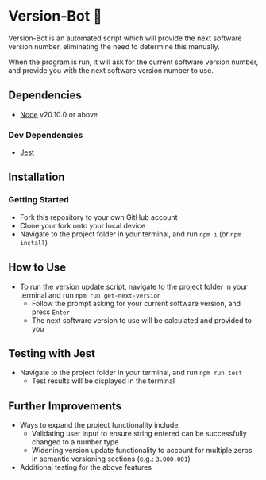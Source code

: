 # Version-Bot 🤖

Version-Bot is an automated script which will provide the next software version number, eliminating the need to determine this manually.

When the program is run, it will ask for the current software version number, and provide you with the next software version number to use.

## Dependencies

* [Node](https://nodejs.org) v20.10.0 or above

### Dev Dependencies

* [Jest](https://jestjs.io/)

## Installation

### Getting Started

* Fork this repository to your own GitHub account
* Clone your fork onto your local device
* Navigate to the project folder in your terminal, and run `npm i` (or `npm install`)

## How to Use

* To run the version update script, navigate to the project folder in your terminal and run `npm run get-next-version`
  * Follow the prompt asking for your current software version, and press `Enter`
  * The next software version to use will be calculated and provided to you

## Testing with Jest

* Navigate to the project folder in your terminal, and run `npm run test`
  * Test results will be displayed in the terminal

## Further Improvements

* Ways to expand the project functionality include:
  * Validating user input to ensure string entered can be successfully changed to a number type
  * Widening version update functionality to account for multiple zeros in semantic versioning sections (e.g.: `3.000.001`)
* Additional testing for the above features